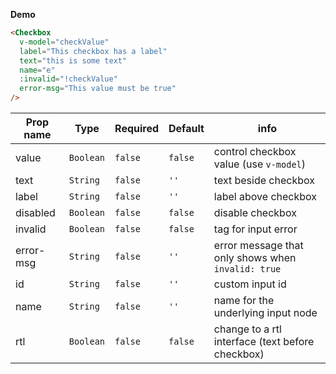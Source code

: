 **Demo**

```html
<Checkbox
  v-model="checkValue"
  label="This checkbox has a label"
  text="this is some text"
  name="e"
  :invalid="!checkValue"
  error-msg="This value must be true"
/>
```

| Prop name | Type      | Required | Default | info                                               |
| --------- | --------- | -------- | ------- | -------------------------------------------------- |
| value     | `Boolean` | `false`  | `false` | control checkbox value (use `v-model`)             |
| text      | `String`  | `false`  | `''`    | text beside checkbox                               |
| label     | `String`  | `false`  | `''`    | label above checkbox                               |
| disabled  | `Boolean` | `false`  | `false` | disable checkbox                                   |
| invalid   | `Boolean` | `false`  | `false` | tag for input error                                |
| error-msg | `String`  | `false`  | `''`    | error message that only shows when `invalid: true` |
| id        | `String`  | `false`  | `''`    | custom input id                                    |
| name      | `String`  | `false`  | `''`    | name for the underlying input node                 |
| rtl       | `Boolean` | `false`  | `false` | change to a rtl interface (text before checkbox)   |
